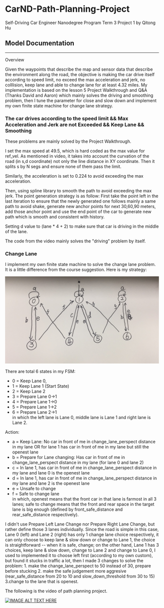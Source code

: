 # CarND-Path-Planning-Project
Self-Driving Car Engineer Nanodegree Program
Term 3 Project 1 by Qitong Hu

## Model Documentation
---
Overview

Given the waypoints that describe the map and sensor data that describe the environment along the road, the objective is making the car drive itself according to speed limit, no exceed the max acceleration and jerk, no colllision, keep lane and able to change lane for at least 4.32 miles.
My implementation is based on the lesson 5 Project Walkthrough and Q&A (Thanks David and Aaron) which mainly solves the driving and smoothing problem, then I tune the parameter for close and slow down and implement my own finite state machine for change lane strategy.

### The car drives according to the speed limit && Max Acceleration and Jerk are not Exceeded && Keep Lane && Smoothing
These problems are mainly solved by the Project Walkthrough.

I set the max speed at 49.5, which is hard coded as the max value for ref_vel. As mentioned in video, it takes into account the curvation of the road (in s,d coordinate) not only the line distance in XY coordinate. Then it splits s by N segs and ensure none of them pass the limit.

Similarly, the acceleration is set to 0.224 to avoid exceeding the max acceleration.

Then, using spline library to smooth the path to avoid exceeding the max jerk. The point generation strategy is as follow: First take the point left in the last iteration to ensure that the newly generated one follows mainly a same path to avoid shake, generate new anchor points for next 30,60,90 meters, add those anchor point and use the end point of the car to generate new path which is smooth and consistent with history.

Setting d value to (lane * 4 + 2) to make sure that car is driving in the middle of the lane.

The code from the video mainly solves the "driving" problem by itself.

### Change Lane
I implement my own finite state machine to solve the change lane problem.
It is a little difference from the course suggestion. Here is my strategy:

![](https://github.com/qitong/SDC-T3-P1/raw/master/output/fsm.jpeg)  

There are total 6 states in my FSM:  
* 0 = Keep Lane 0, 
* 1 = Keep Lane 1 (Start State)
* 2 = Keep Lane 2
* 3 = Prepare Lane 0->1
* 4 = Prepare Lane 1->0
* 5 = Prepare Lane 1->2
* 6 = Prepare Lane 2->1  
in which the left lane is Lane 0, middle lane is Lane 1 and right lane is Lane 2.

Action:  
* a = Keep Lane: No car in front of me in change_lane_perspect distance in my lane OR for lane 1 has car in front of me in my lane but still the openest lane
* b = Prepare for Lane changing: Has car in front of me in change_lane_perspect distance in my lane (for lane 0 and lane 2)
* c = In lane 1, has car in front of me in change_lane_perspect distance in my lane and lane 0 is the openest lane 
* d = In lane 1, has car in front of me in change_lane_perspect distance in my lane and lane 2 is the openest lane
* e = Unsafe to change
* f = Safe to change lane  
in which, openest means that the front car in that lane is farmost in all 3 lanes; safe to change means that the front and rear space in the target lane is big enough (defined by front_safe_distance and rear_safe_distance respectively).

I didn't use Prepare Left Lane Change nor Prepare Right Lane Change, but rather define those 3 lanes individually. Since the road is simple in this case, Lane 0 (left) and Lane 2 (right) has only 1 change lane choice respectively, it can only choose to keep lane & slow down or change to Lane 1, the choice is straightforward -- when it is safe, change; on the other hand, Lane 1 has 3 choices, keep lane & slow down, change to Lane 2 and change to Lane 0, I used to implemented it to choose left first (according to my own custom), but found it stucks in traffic a lot, then I made 3 changes to solve the problem: 1. make the change_lane_perspect to 50 instead of 30, prepare before stucking 2. make the safe judgement more aggresive (rear_safe_distance from 20 to 10 and slow_down_threshold from 30 to 15)  3.change to the lane that is openest.

The following is the video of path planning project.  

[![IMAGE ALT TEXT HERE](https://img.youtube.com/vi/YfMcGAV4PJI/0.jpg)](https://www.youtube.com/watch?v=YfMcGAV4PJI&feature=youtu.be)
